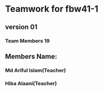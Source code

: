 # Teamwork for fbw41-1

## version 01

### Team Members 19

## Members Name:
### Md Ariful Islam(Teacher)
### Hiba Alaani(Teacher)
